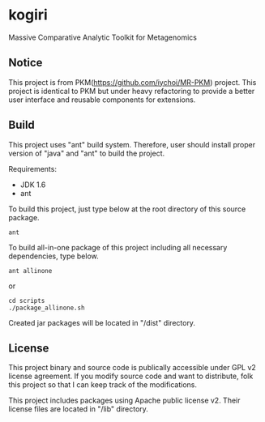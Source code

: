 # kogiri
Massive Comparative Analytic Toolkit for Metagenomics


Notice
------
This project is from PKM(https://github.com/iychoi/MR-PKM) project. This project is identical to PKM but under heavy refactoring to provide a better user interface and reusable components for extensions.  

Build
-----
This project uses "ant" build system. Therefore, user should install proper version of "java" and "ant" to build the project.

Requirements: 
- JDK 1.6
- ant

To build this project, just type below at the root directory of this source package.
```
ant
```

To build all-in-one package of this project including all necessary dependencies, type below.
```
ant allinone
```
or
```
cd scripts
./package_allinone.sh
```

Created jar packages will be located in "/dist" directory.

License
-------
This project binary and source code is publically accessible under GPL v2 license agreement. If you modify source code and want to distribute, folk this project so that I can keep track of the modifications.

This project includes packages using Apache public license v2. Their license files are located in "/lib" directory.
